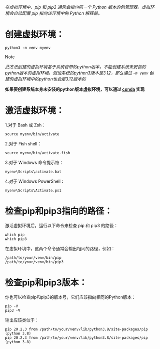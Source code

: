 *在虚拟环境中，pip 和 pip3 通常会指向同一个 Python 版本的包管理器。虚拟环境会自动配置 pip 指向该环境中的 Python 解释器。*  

# 创建虚拟环境：
```
python3 -m venv myenv
```  
> [!NOTE]
> *此方法创建的虚拟环境基于系统自带的python版本，不能创建系统未安装的python版本的虚拟环境。假设系统的python3版本是3.12，那么通过 `-m venv` 创建的虚拟环境中的python也会是3.12版本的*   

**如果要创建系统本身未安装的python版本虚拟环境，可以通过 [conda](https://blog.ronan.us.kg/post/Conda-chang-yong-yong-fa.html) 实现**

# 激活虚拟环境：

1.对于 Bash 或 Zsh：
```
source myenv/bin/activate
```

2.对于 Fish shell：
```
source myenv/bin/activate.fish
```

3.对于 Windows 命令提示符：
```
myenv\Scripts\activate.bat
```

4.对于 Windows PowerShell：
```
myenv\Scripts\Activate.ps1
```

# 检查pip和pip3指向的路径：
激活虚拟环境后，运行以下命令来检查 pip 和 pip3 的路径：
```
which pip
which pip3
```
在虚拟环境中，这两个命令通常会输出相同的路径，例如：
```
/path/to/your/venv/bin/pip
/path/to/your/venv/bin/pip3
```

# 检查pip和pip3版本：
你也可以检查pip和pip3的版本号，它们应该指向相同的Python版本：
```
pip -V
pip3 -V
```
输出应该类似于：
```
pip 20.2.3 from /path/to/your/venv/lib/python3.8/site-packages/pip (python 3.8)
pip 20.2.3 from /path/to/your/venv/lib/python3.8/site-packages/pip (python 3.8)
```

<!-- ##{"timestamp":1723496120}## -->
